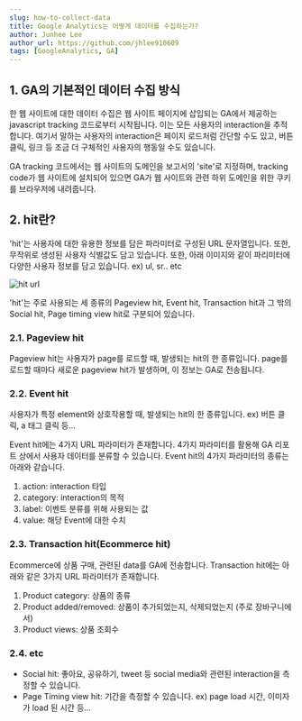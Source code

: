 ```yaml
---
slug: how-to-collect-data
title: Google Analytics는 어떻게 데이터를 수집하는가?
author: Junhee Lee
author_url: https://github.com/jhlee910609
tags: [GoogleAnalytics, GA]
---
```


## 1. GA의 기본적인 데이터 수집 방식

한 웹 사이트에 대한 데이터 수집은 웹 사이트 페이지에 삽입되는 GA에서 제공하는 javascript tracking 코드로부터 시작됩니다. 이는 모든 사용자의 interaction을 추적합니다. 여기서 말하는 사용자의 interaction은 페이지 로드처럼 간단할 수도 있고, 버튼 클릭, 링크 등 조금 더 구체적인 사용자의 행동일 수도 있습니다.

GA tracking 코드에서는 웹 사이트의 도메인을 보고서의 'site'로 지정하며, tracking code가 웹 사이트에 설치되어 있으면 GA가 웹 사이트와 관련 하위 도메인을 위한 쿠키를 브라우저에 내려줍니다.

## 2. hit란?

'hit'는 사용자에 대한 유용한 정보를 담은 파라미터로 구성된 URL 문자열입니다. 또한, 무작위로 생성된 사용자 식별값도 담고 있습니다. 또한, 아래 이미지와 같이 파리미터에 다양한 사용자 정보를 담고 있습니다. ex) ul, sr.. etc

![hit url](https://tva1.sinaimg.cn/large/008i3skNgy1gu5vfwl0hbj60n903gt9902.jpg)

'hit'는 주로 사용되는 세 종류의 Pageview hit, Event hit, Transaction hit과 그 밖의 Social hit, Page timing view hit로 구분되어 있습니다.

### 2.1. Pageview hit

Pageview hit는 사용자가 page를 로드할 때, 발생되는 hit의 한 종류입니다. page를 로드할 때마다 새로운 pageview hit가 발생하며, 이 정보는 GA로 전송됩니다.

### 2.2. Event hit

사용자가 특정 element와 상호작용할 때, 발생되는 hit의 한 종류입니다. ex) 버튼 클릭, a 태그 클릭 등...

Event hit에는 4가지 URL 파라미터가 존재합니다. 4가지 파라미터를 활용해 GA 리포트 상에서 사용자 데이터를 분류할 수 있습니다. Event hit의 4가지 파라미터의 종류는 아래와 같습니다.

  1. action: interaction 타입
  2. category: interaction의 목적
  3. label: 이벤트 분류를 위해 사용되는 값
  4. value: 해당 Event에 대한 수치

### 2.3. Transaction hit(Ecommerce hit)

Ecommerce에 상품 구매, 관련된 data를 GA에 전송합니다.
Transaction hit에는 아래와 같은 3가지 URL 파라미터가 존재합니다.

  1. Product category: 상품의 종류
  2. Product added/removed: 상품이 추가되었는지, 삭제되었는지 (주로 장바구니에서)
  3. Product views: 상품 조회수

### 2.4. etc

- Social hit: 좋아요, 공유하기, tweet 등 social media와 관련된 interaction을 측정할 수 있습니다.
- Page Timing view hit: 기간을 측정할 수 있습니다. ex) page load 시간, 이미자가 load 된 시간 등...

